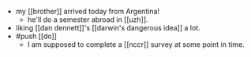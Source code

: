 - my [[brother]] arrived today from Argentina!
	- he'll do a semester abroad in [[uzh]].
- liking [[dan dennett]]'s [[darwin's dangerous idea]] a lot.
- #push [[do]]
	- I am supposed to complete a [[nccr]] survey at some point in time.